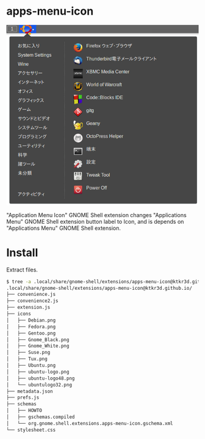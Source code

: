 apps-menu-icon
==============

![screenshot](https://raw.githubusercontent.com/ktkr3d/apps-menu-icon/master/apps-menu-icon-extension.png)

"Application Menu Icon" GNOME Shell extension changes "Applications Menu" GNOME Shell extension button label to Icon, and is depends on "Applications Menu" GNOME Shell extension.

Install
======

Extract files.

``` bash
$ tree -a .local/share/gnome-shell/extensions/apps-menu-icon@ktkr3d.github.io/
.local/share/gnome-shell/extensions/apps-menu-icon@ktkr3d.github.io/
├── convenience.js
├── convenience2.js
├── extension.js
├── icons
│   ├── Debian.png
│   ├── Fedora.png
│   ├── Gentoo.png
│   ├── Gnome_Black.png
│   ├── Gnome_White.png
│   ├── Suse.png
│   ├── Tux.png
│   ├── Ubuntu.png
│   ├── ubuntu-logo.png
│   ├── ubuntu-logo48.png
│   └── ubuntulogo32.png
├── metadata.json
├── prefs.js
├── schemas
│   ├── HOWTO
│   ├── gschemas.compiled
│   └── org.gnome.shell.extensions.apps-menu-icon.gschema.xml
└── stylesheet.css
```
